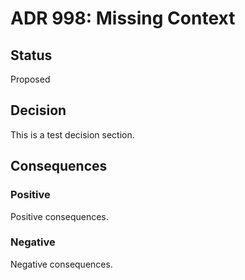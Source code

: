 # ADR 998: Missing Context

## Status

Proposed

## Decision

This is a test decision section.

## Consequences

### Positive

Positive consequences.

### Negative

Negative consequences.

